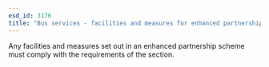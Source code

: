 ```yaml
---
esd_id: 3176
title: "Bus services - facilities and measures for enhanced partnership plans and schemes"
---
```


Any facilities and measures set out in an enhanced partnership scheme must comply with the requirements of the section.

